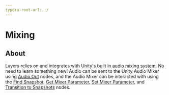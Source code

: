 ```yaml
---
typora-root-url:../
---
```


# Mixing

## About

Layers relies on and integrates with Unity's built in [audio mixing system](https://docs.unity3d.com/Manual/AudioMixer.html). No need to learn something new! Audio can be sent to the Unity Audio Mixer using [Audio Out](Audio-Outs) nodes, and the Audio Mixer can be interacted with using the [Find Snapshot](Find-Snapshot), [Get Mixer Parameter](Get-Mixer-Parameter), [Set Mixer Parameter](Set-Mixer-Parameter), and [Transition to Snapshots](Transition-To-Snapshots) nodes.
